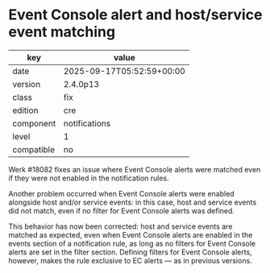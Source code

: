 [//]: # (werk v2)
# Event Console alert and host/service event matching

key        | value
---------- | ---
date       | 2025-09-17T05:52:59+00:00
version    | 2.4.0p13
class      | fix
edition    | cre
component  | notifications
level      | 1
compatible | no

Werk #18082 fixes an issue where Event Console alerts were matched even if they
were not enabled in the notification rules.

Another problem occurred when Event Console alerts were enabled alongside host
and/or service events: in this case, host and service events did not match,
even if no filter for Event Console alerts was defined.

This behavior has now been corrected: host and service events are matched as
expected, even when Event Console alerts are enabled in the events section of a
notification rule, as long as no filters for Event Console alerts are set in
the filter section. Defining filters for Event Console alerts, however, makes
the rule exclusive to EC alerts — as in previous versions.
